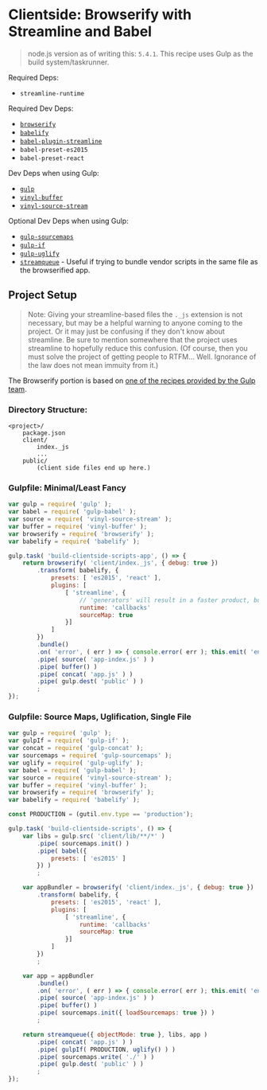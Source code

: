 Clientside: Browserify with Streamline and Babel
================================================

> node.js version as of writing this: `5.4.1`.  This recipe uses Gulp as the build system/taskrunner.

Required Deps:
- `streamline-runtime`

Required Dev Deps:
- [`browserify`](http://browserify.org/)
- [`babelify`](https://github.com/babel/babelify)
- [`babel-plugin-streamline`](https://github.com/Sage/babel-plugin-streamline)
- `babel-preset-es2015`
- `babel-preset-react`

Dev Deps when using Gulp:
- [`gulp`](http://gulpjs.com/)
- [`vinyl-buffer`](https://github.com/hughsk/vinyl-buffer)
- [`vinyl-source-stream`](https://github.com/hughsk/vinyl-source-stream)

Optional Dev Deps when using Gulp:
- [`gulp-sourcemaps`](https://github.com/floridoo/gulp-sourcemaps)
- [`gulp-if`](https://github.com/robrich/gulp-if)
- [`gulp-uglify`](https://github.com/terinjokes/gulp-uglify)
- [`streamqueue`](https://github.com/nfroidure/StreamQueue) - Useful if trying to bundle vendor scripts in the same file as the browserified app.


Project Setup
-------------

> Note: Giving your streamline-based files the `._js` extension is not necessary, but may be a helpful warning to anyone coming to the project.  Or it may just be confusing if they don't know about streamline.  Be sure to mention somewhere that the project uses streamline to hopefully reduce this confusion.  (Of course, then you must solve the project of getting people to RTFM...  Well.  Ignorance of the law does not mean immuity from it.)

The Browserify portion is based on [one of the recipes provided by the Gulp team](https://github.com/gulpjs/gulp/blob/master/docs/recipes/browserify-uglify-sourcemap.md).


### Directory Structure:

```
<project>/
	package.json
	client/
		index._js
		...
	public/
		(client side files end up here.)
```


### Gulpfile: Minimal/Least Fancy

```js
var gulp = require( 'gulp' );
var babel = require( 'gulp-babel' );
var source = require( 'vinyl-source-stream' );
var buffer = require( 'vinyl-buffer' );
var browserify = require( 'browserify' );
var babelify = require( 'babelify' );

gulp.task( 'build-clientside-scripts-app', () => {
	return browserify( 'client/index._js', { debug: true })
		.transform( babelify, {
			presets: [ 'es2015', 'react' ],
			plugins: [
				[ 'streamline', {
					// 'generators' will result in a faster product, but no support for old browsers.  Good for writing nw.js or electron apps.
					runtime: 'callbacks'
					sourceMap: true
				}]
			]
		})
		.bundle()
		.on( 'error', ( err ) => { console.error( err ); this.emit( 'end' ); })
		.pipe( source( 'app-index.js' ) )
		.pipe( buffer() )
		.pipe( concat( 'app.js' ) )
		.pipe( gulp.dest( 'public' ) )
		;
});
```


### Gulpfile: Source Maps, Uglification, Single File

```js
var gulp = require( 'gulp' );
var gulpIf = require( 'gulp-if' );
var concat = require( 'gulp-concat' );
var sourcemaps = require( 'gulp-sourcemaps' );
var uglify = require( 'gulp-uglify' );
var babel = require( 'gulp-babel' );
var source = require( 'vinyl-source-stream' );
var buffer = require( 'vinyl-buffer' );
var browserify = require( 'browserify' );
var babelify = require( 'babelify' );

const PRODUCTION = (gutil.env.type == 'production');

gulp.task( 'build-clientside-scripts', () => {
	var libs = gulp.src( 'client/lib/**/*' )
		.pipe( sourcemaps.init() )
		.pipe( babel({
			presets: [ 'es2015' ]
		}) )
		;

	var appBundler = browserify( 'client/index._js', { debug: true })
		.transform( babelify, {
			presets: [ 'es2015', 'react' ],
			plugins: [
				[ 'streamline', {
					runtime: 'callbacks'
					sourceMap: true
				}]
			]
		})
		;

	var app = appBundler
		.bundle()
		.on( 'error', ( err ) => { console.error( err ); this.emit( 'end' ); })
		.pipe( source( 'app-index.js' ) )
		.pipe( buffer() )
		.pipe( sourcemaps.init({ loadSourcemaps: true }) )
		;

	return streamqueue({ objectMode: true }, libs, app )
		.pipe( concat( 'app.js' ) )
		.pipe( gulpIf( PRODUCTION, uglify() ) )
		.pipe( sourcemaps.write( './' ) )
		.pipe( gulp.dest( 'public' ) )
		;
});
```

